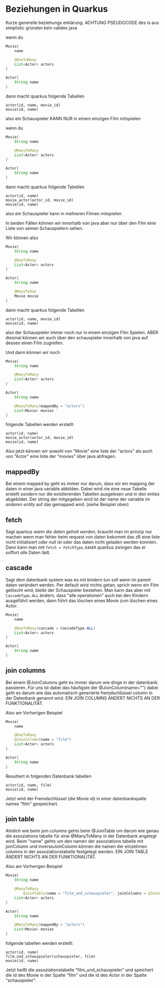 # Beziehungen in Quarkus
Kurze generelle beziehungs erklärung. ACHTUNG PSEUDOCODE des is aus simplistic gründen kein valides java

wenn du

```JAVA
Movie{
    name

    @OneToMany
    List<Actor> actors
}

Actor{
    String name
}
```

dann macht quarkus folgende Tabellen

```
actor(id, name, movie_id)
movie(id, name)
```

also ein Schauspieler KANN NUR in einem einzigen Film mitspielen

wenn du

```JAVA
Movie{
    String name

    @ManyToMany
    List<Actor> actors
}

Actor{ 
    String name
}
```

dann macht quarkus folgende Tabellen

```
actor(id, name)
movie_actor(actor_id, movie_id)
movie(id, name)
```

also ein Schauspieler kann in mehreren Filmen mitspielen

In beiden Fällen können wir innerhalb von java aber nur über den Film eine Liste von seinen Schauspielern sehen.

Wir können also

```JAVA
Movie{
    String name

    @OneToMany
    List<Actor> actors
}

Actor{
    String name

    @ManyToOne
    Movie movie
}
```

dann macht quarkus folgende Tabellen

```
actor(id, name, movie_id)
movie(id, name)
```

also der Schauspieler immer noch nur in einem einzigen Film Spielen. ABER diesmal können wir auch über den schauspieler innerhalb von java auf dessen einen Film zugreifen.

Und dann können wir noch

```JAVA
Movie{
    String name

    @ManyToMany
    List<Actor> actors
}

Actor{
    String name

    @ManyToMany(mappedBy = "actors")
    List<Movie> movies
}
```

folgende Tabellen werden erstellt:

```
actor(id, name)
movie_actor(actor_id, movie_id)
movie(id, name)
```

Also jetzt können wir sowohl von "Movie" eine liste der "actors" als auch von "Actor" eine liste der "movies" über java abfragen.

## mappedBy
Bei einem mapped by geht es immer nur darum, dass wir ein mapping der daten in einer java variable abbilden. Dabei wird nie eine neue Tabelle erstellt sondern nur die existierenden Tabellen ausgelesen und in den enties abgebildet. Der string der mitgegeben wird ist der name der variable im *anderen entity* auf das gemapped wird. (siehe Beispiel oben)

## fetch
Sagt quarkus *wann die daten geholt werden*, braucht man im prinzip nur machen wenn man fehler beim request von daten bekommt das zB eine liste nicht initialisiert oder null ist oder das daten nicht geladen werden konnten. Dann kann man mit `fetch = FetchType.EAGER` quarkus zwingen das er soffort *alle* Daten lädt.

## cascade
Sagt dem datenbank system was es mit kindern tun soll wenn im parent daten verändert werden. Per default wird nichts getan, sprich wenn ein Film gelöscht wird, bleibt der Schauspieler bestehen. Man kann das aber mit `CascadeType.ALL` ändern, dass "alle operationen" auch bei den Kindern ausgeführt werden, dann führt das löschen eines Movie zum löschen eines Actor.

```JAVA
Movie{
    name

    @OneToMany(cascade = CascadeType.ALL)
    List<Actor> actors
}

Actor{
    String name
}
```

## join columns
Bei einem @JoinColumns geht es immer darum wie dinge in der datenbank passieren. Für uns ist dabei das häufigste der @JoinColum(name="") dabei geht es darum wie das automatisch generierte fremdschlüssel column in der Datenbank genannt wird. EIN JOIN COLUMNS ÄNDERT NICHTS AN DER FUNKTIONALITÄT.

Also am Vorherigen Beispiel

```JAVA
Movie{
    name

    @OneToMany
    @JoinColumn(name = "film")
    List<Actor> actors
}

Actor{
    String name
}
```

Resultiert in folgenden Datenbank tabellen

```
actor(id, name, film)
movie(id, name)
```

Jetzt wird der Fremdschlüssel (die Movie id) in einer datenbankspalte names "film" gespeichert.

## join table
Ahnlich wie beim join columns gehts beim @JoinTable um darum wie genau die assoziations tabelle für eine @ManyToMany in der Datenbank angelegt wird. Beim "name" gehts um den namen der assoziations tabelle mit joinColumn und inverseJoinColumn können die namen der einzelnnen columns in der assoziationstabelle festgelegt werden. EIN JOIN TABLE ÄNDERT NICHTS AN DER FUNKTIONALITÄT.

Also am Vorherigen Beispiel

```JAVA
Movie{
    String name

    @ManyToMany
		@JoinTable(name = "film_und_schauspieler", joinColumns = @JoinColumn(name = "film"), inverseJoinColumns = @JoinColumn(name = "schauspieler"))
    List<Actor> actors
}

Actor{
    String name

    @ManyToMany(mappedBy = "actors")
    List<Movie> movies
}
```

folgende tabellen werden erstellt:

```
actor(id, name)
film_und_schauspieler(schauspieler, film)
movie(id, name)
```

Jetzt heißt die assoziationstabelle "film_und_schauspieler" und speichert die id des Movie in der Spalte "film" und die id des Actor in der Spalte "schauspieler".